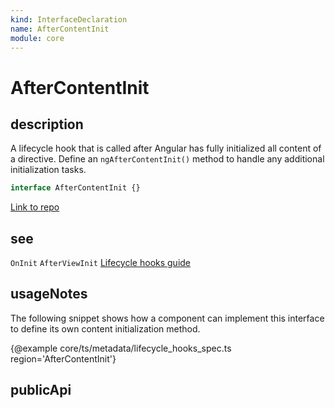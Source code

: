 ```yaml
---
kind: InterfaceDeclaration
name: AfterContentInit
module: core
---
```


# AfterContentInit

## description

A lifecycle hook that is called after Angular has fully initialized
all content of a directive.
Define an `ngAfterContentInit()` method to handle any additional initialization tasks.

```ts
interface AfterContentInit {}
```

[Link to repo](https://github.com/timdeschryver/angular/blob/master/packages/core/src/interface/lifecycle_hooks.ts#L145-L153)

## see

`OnInit`
`AfterViewInit`
[Lifecycle hooks guide](guide/lifecycle-hooks)

## usageNotes

The following snippet shows how a component can implement this interface to
define its own content initialization method.

{@example core/ts/metadata/lifecycle_hooks_spec.ts region='AfterContentInit'}

## publicApi
